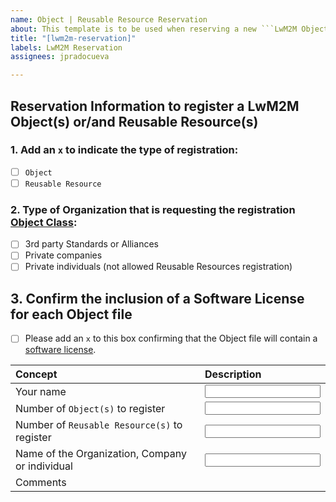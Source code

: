 ```yaml
---
name: Object | Reusable Resource Reservation
about: This template is to be used when reserving a new ```LwM2M Object``` and or ```Reusable Resource```
title: "[lwm2m-reservation]"
labels: LwM2M Reservation
assignees: jpradocueva

---
```


## Reservation Information to register a LwM2M Object(s) or/and Reusable Resource(s) ##
### 1. Add an ```x``` to indicate the type of registration: ###
  - [ ] ```Object```    
  - [ ] ```Reusable Resource```
  
### 2. Type of Organization that is requesting the registration [Object Class](http://www.openmobilealliance.org/wp/OMNA/LwM2M/LwM2MRegistry.html#registry-table): ###
  - [ ] 3rd party Standards or Alliances
  - [ ] Private companies
  - [ ] Private individuals (not allowed Reusable Resources registration)
  
## 3. Confirm the inclusion of a Software License for each Object file
  - [ ] Please add an ```x``` to this box confirming that the Object file will contain a [software license](http://devtoolkit.openmobilealliance.org/OEditor/License).
  

Concept            | Description
:----------------|:------------------------------
Your name   | <input your name>
Number of ```Object(s)``` to register  | <input number of Objects if any>
Number of ```Reusable Resource(s)``` to register  | <input number of Reusable Resources if any>
Name of the Organization, Company or individual    | <input your organization name>
Comments  | <please add any comment that you think will assist the Maintainer with your registration>
